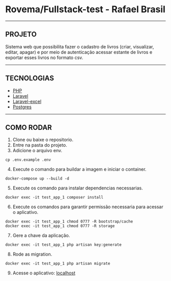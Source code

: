 # Rovema/Fullstack-test - Rafael Brasil

----
## PROJETO
Sistema web que possibilita fazer o cadastro de livros (criar, visualizar, editar, apagar) e por meio de autenticação acessar estante de livros e exportar esses livros no formato csv.

----
## TECNOLOGIAS
* [PHP](https://www.php.net/)
* [Laravel](https://laravel.com/)
* [Laravel-excel](https://docs.laravel-excel.com/3.1/getting-started/)
* [Postgres](https://www.postgresql.org/)


----
## COMO RODAR
1. Clone ou baixe o repositorio.
2. Entre na pasta do projeto.
3. Adicione o arquivo env.
```
cp .env.example .env
```
4. Execute o comando para buildar a imagem e iniciar o container.
```
docker-compose up --build -d
```
5. Execute os comando para instalar dependencias necessarias.
```
docker exec -it test_app_1 composer install
```
6. Execute os comandos para garantir permissão necessaria para acessar o aplicativo.
```
docker exec -it test_app_1 chmod 0777 -R bootstrap/cache
docker exec -it test_app_1 chmod 0777 -R storage
```
7. Gere a chave da aplicação.
```
docker exec -it test_app_1 php artisan key:generate
```
8. Rode as migration.
```
docker exec -it test_app_1 php artisan migrate
```
9. Acesse o aplicativo: [localhost](http://127.0.0.1)
